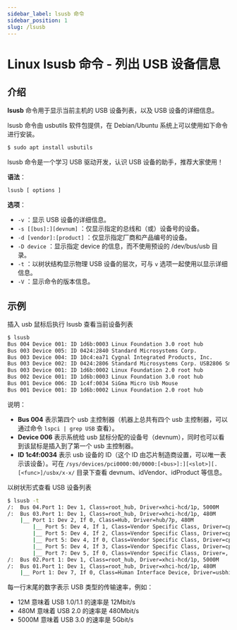 ```yaml
---
sidebar_label: lsusb 命令
sidebar_position: 1
slug: /lsusb
---
```


# Linux lsusb 命令 - 列出 USB 设备信息



## 介绍

**lsusb** 命令用于显示当前主机的 USB 设备列表，以及 USB 设备的详细信息。

lsusb 命令由 usbutils 软件包提供，在 Debian/Ubuntu 系统上可以使用如下命令进行安装。

```bash
$ sudo apt install usbutils
```

lsusb 命令是一个学习 USB 驱动开发，认识 USB 设备的助手，推荐大家使用！

**语法**：

```bash
lsusb [ options ]
```

**选项**：

- `-v` ：显示 USB 设备的详细信息。
- `-s [[bus]:][devnum]` ：仅显示指定的总线和（或）设备号的设备。
- `-d [vendor]:[product]` ：仅显示指定厂商和产品编号的设备。
- `-D device` ：显示指定 device 的信息，而不使用预设的 /dev/bus/usb 目录。
- `-t` ：以树状结构显示物理 USB 设备的层次，可与 `v` 选项一起使用以显示详细信息。
- `-V` ：显示命令的版本信息。



## 示例

插入 usb 鼠标后执行 lsusb 查看当前设备列表

```bash
$ lsusb
Bus 004 Device 001: ID 1d6b:0003 Linux Foundation 3.0 root hub
Bus 003 Device 005: ID 0424:2840 Standard Microsystems Corp.
Bus 003 Device 004: ID 10c4:ea71 Cygnal Integrated Products, Inc.
Bus 003 Device 002: ID 0424:2806 Standard Microsystems Corp. USB2806 Smart Hub
Bus 003 Device 001: ID 1d6b:0002 Linux Foundation 2.0 root hub
Bus 002 Device 001: ID 1d6b:0003 Linux Foundation 3.0 root hub
Bus 001 Device 006: ID 1c4f:0034 SiGma Micro Usb Mouse
Bus 001 Device 001: ID 1d6b:0002 Linux Foundation 2.0 root hub
```

说明：

- **Bus 004** 表示第四个 usb 主控制器（机器上总共有四个 usb 主控制器，可以通过命令 `lspci | grep USB` 查看）。
- **Device 006** 表示系统给 usb 鼠标分配的设备号（devnum），同时也可以看到该鼠标是插入到了第一个 usb 主控制器。
- **ID 1c4f:0034** 表示 usb 设备的 ID（这个 ID 由芯片制造商设置，可以唯一表示该设备）。可在 `/sys/devices/pci0000:00/0000:[<bus>]:][<slot>][.[<func>]/usbx/x-x/` 目录下查看 devnum、idVendor、idProduct 等信息。

以树状形式查看 USB 设备列表

```bash
$ lsusb -t
/:  Bus 04.Port 1: Dev 1, Class=root_hub, Driver=xhci-hcd/1p, 5000M
/:  Bus 03.Port 1: Dev 1, Class=root_hub, Driver=xhci-hcd/1p, 480M
    |__ Port 1: Dev 2, If 0, Class=Hub, Driver=hub/7p, 480M
        |__ Port 5: Dev 4, If 1, Class=Vendor Specific Class, Driver=cp210x, 12M
        |__ Port 5: Dev 4, If 2, Class=Vendor Specific Class, Driver=cp210x, 12M
        |__ Port 5: Dev 4, If 0, Class=Vendor Specific Class, Driver=cp210x, 12M
        |__ Port 5: Dev 4, If 3, Class=Vendor Specific Class, Driver=cp210x, 12M
        |__ Port 7: Dev 5, If 0, Class=Vendor Specific Class, Driver=, 480M
/:  Bus 02.Port 1: Dev 1, Class=root_hub, Driver=xhci-hcd/1p, 5000M
/:  Bus 01.Port 1: Dev 1, Class=root_hub, Driver=xhci-hcd/1p, 480M
    |__ Port 1: Dev 7, If 0, Class=Human Interface Device, Driver=usbhid, 1.5M
```

每一行末尾的数字表示 USB 类型的传输速率，例如：

- 12M 意味着 USB 1.0/1.1 的速率是 12Mbit/s
- 480M 意味着 USB 2.0 的速率是 480Mbit/s
- 5000M 意味着 USB 3.0 的速率是 5Gbit/s